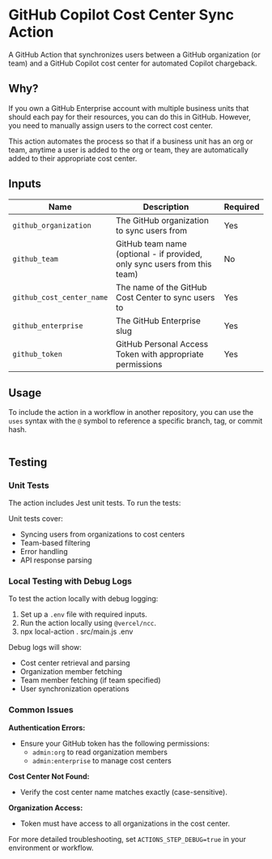 # GitHub Copilot Cost Center Sync Action

A GitHub Action that synchronizes users between a GitHub organization (or team)
and a GitHub Copilot cost center for automated Copilot chargeback.

## Why?

If you own a GitHub Enterprise account with multiple business units that should
each pay for their resources, you can do this in GitHub. However, you need to
manually assign users to the correct cost center.

This action automates the process so that if a business unit has an org or team,
anytime a user is added to the org or team, they are automatically added to
their appropriate cost center.

## Inputs

| Name                      | Description                                                               | Required |
| ------------------------- | ------------------------------------------------------------------------- | -------- |
| `github_organization`     | The GitHub organization to sync users from                                | Yes      |
| `github_team`             | GitHub team name (optional - if provided, only sync users from this team) | No       |
| `github_cost_center_name` | The name of the GitHub Cost Center to sync users to                       | Yes      |
| `github_enterprise`       | The GitHub Enterprise slug                                                | Yes      |
| `github_token`            | GitHub Personal Access Token with appropriate permissions                 | Yes      |

## Usage

To include the action in a workflow in another repository, you can use the
`uses` syntax with the `@` symbol to reference a specific branch, tag, or commit
hash.

<!-- TODO: Add YAML on how to run it -->

```yaml

```

## Testing

### Unit Tests

The action includes Jest unit tests. To run the tests:

Unit tests cover:

- Syncing users from organizations to cost centers
- Team-based filtering
- Error handling
- API response parsing

### Local Testing with Debug Logs

To test the action locally with debug logging:

1. Set up a `.env` file with required inputs.
2. Run the action locally using `@vercel/ncc`.
3. npx local-action . src/main.js .env

Debug logs will show:

- Cost center retrieval and parsing
- Organization member fetching
- Team member fetching (if team specified)
- User synchronization operations

### Common Issues

**Authentication Errors:**

- Ensure your GitHub token has the following permissions:
  - `admin:org` to read organization members
  - `admin:enterprise` to manage cost centers

**Cost Center Not Found:**

- Verify the cost center name matches exactly (case-sensitive).

**Organization Access:**

- Token must have access to all organizations in the cost center.

For more detailed troubleshooting, set `ACTIONS_STEP_DEBUG=true` in your
environment or workflow.
